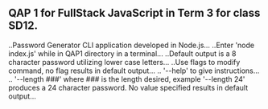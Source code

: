 ## QAP 1 for FullStack JavaScript in Term 3 for class SD12.

..Password Generator CLI application developed in Node.js...
..Enter 'node index.js' while in QAP1 directory in a terminal...
..Default output is a 8 character password utilizing lower case letters...
..Use flags to modify command, no flag results in default output...
..   '--help' to give instructions...
..   '--length ###' where ### is the length desired, example '--length 24' produces a 24 character password. No value specified results in default output...

  
